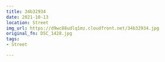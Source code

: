 ```yaml
---
title: 34b32934
date: 2021-10-13
location: Street
img_url: https://d9wc88udlq1mz.cloudfront.net/34b32934.jpg
original_fn: DSC_1428.jpg
tags:
- Street

---
```


